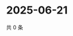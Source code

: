 # 2025-06-21

共 0 条

<!-- BEGIN ZHIHUQUESTIONS -->
<!-- 最后更新时间 Sat Jun 21 2025 06:11:09 GMT+0800 (China Standard Time) -->

<!-- END ZHIHUQUESTIONS -->

